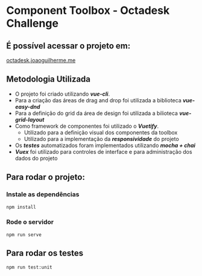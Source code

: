 # Component Toolbox - Octadesk Challenge

## É possível acessar o projeto em: 

 [octadesk.joaoguilherme.me](https://octadesk.joaoguilherme.me/#/) 


## Metodologia Utilizada

* O projeto foi criado utilizando ***vue-cli***.
* Para a criação das áreas de drag and drop foi utilizada a biblioteca ***vue-easy-dnd***
* Para a definição do grid da área de design foi utilizada a bilioteca ***vue-grid-layout*** 
* Como framework de componentes foi utilizado o ***Vuetify***.
    * Utilizado para a definição visual dos componentes da toolbox
    * Utilizado para a implementação da ***responsividade*** do projeto
* Os ***testes*** automatizados foram implementados utilizando ***mocha + chai***
* ***Vuex*** foi utilizado para controles de interface e para administração dos dados do projeto
## Para rodar o  projeto:

### Instale as dependências
```
npm install
```

### Rode o servidor
```
npm run serve
```

## Para rodar os testes
```
npm run test:unit
```
